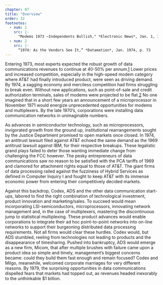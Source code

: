 ```yaml
---
chapter: 07
title: "Overview"
order: 32
footnotes:
  - num: 1 
    src: |-
      "Modems 1973 –Independents Bullish," *Electronic News*, Jan. 1, 1973, p. 25
  - num: 2 
    src: |-
      “1974: As the Vendors See It,” *Datamation*, Jan. 1974, p. 73
---
```


Entering 1973, most experts expected the robust growth of data communications revenues to continue at 40-50% per annum.<a name="fnloc1" href="#fn1">1</a>  Lower prices and increased competition, especially in the high-speed modem category where AT&T had finally introduced product, were seen as driving demand. By 1974, a sagging economy and merciless competition had firms struggling to break even. Without new applications, such as point-of-sale and credit authorization terminals, sales of modems were projected to be flat.<a name="fnloc2" href="#fn2">2</a>  No one imagined that in a short few years an announcement of a microprocessor in November 1971 would energize unprecedented opportunities for modems and multiplexers. By the late 1970’s, corporations were installing data communication networks in unimaginable numbers.

As advances in semiconductor technology, such as microprocessors, invigorated growth from the ground up, institutional rearrangements sought by the Justice Department promised to open markets once closed. In 1974, an antitrust lawsuit filed against AT&T echoed the same demand as the 1969 antitrust lawsuit against IBM, for their respective breakups. These legalistic grand plays failed to deter those wanting immediate change from challenging the FCC however. The pesky entrepreneurs of data communications saw no reason to be satisfied with the PCA tariffs of 1969 and clamored for attachment rights equal to those of AT&T. The giant firms of data processing railed against the fuzziness of Hybrid Services as defined in Computer Inquiry I and fought to keep AT&T with its immense economic power from entering their competitively decided markets.

Against this backdrop, Codex, ADS and the other data communication start-ups, labored to find the right combination of technological investment, product innovation and marketing/sales. To succeed would mean incorporating LSI-semiconductors, microprocessors, innovating network management and, in the case of multiplexers, mastering the discontinuous jump to statistical multiplexing. These product advances would enable corporations to integrate their ad hoc point-to-point networks into on-line networks to support their burgeoning distributed data processing requirements. Not all firms would clear these hurdles. Codex would, but ADS stumbled, reeling from technologies not leading to products and the disappearance of timesharing. Pushed into bankruptcy, ADS would emerge as a new firm, Micom, that after multiple brushes with failure came upon a product idea so simple and timely, management’s biggest concerns became: could they build them fast enough and remain focused? Codex and Milgo, meanwhile, welcomed corporate marriages for very different reasons. By 1979, the surprising opportunities in data communications dispelled fears that markets had topped out, as revenues headed inexorably to the unthinkable $1 billion.
